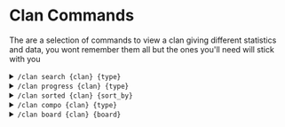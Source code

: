 # Clan Commands

The are a selection of commands to view a clan giving different statistics and data, you wont remember them all but the ones you'll need will stick with you

<details>

<summary><code>/clan search {clan} {type}</code></summary>

clan search has a lot of different options to enter for `{type}` to suit your need.  These can be selected through a drop down menu once the command has been run once. Also this can be season specific info by selecting a month in {season}.

Bellow shows all the different options that can be used in clan search

* Overview board\
  ![](<../.gitbook/assets/Screenshot 2023-09-10 at 19.06.19.png>)
* Simple board\
  ![](<../.gitbook/assets/Screenshot 2023-09-10 at 19.07.56.png>)
* Summary\
  ![](<../.gitbook/assets/Screenshot 2023-09-10 at 19.23.30.png>)
* Donation\
  ![](<../.gitbook/assets/Screenshot 2023-09-10 at 19.20.57.png>)
* Received\
  ![](<../.gitbook/assets/Screenshot 2023-09-10 at 19.26.37.png>)
* Dono Ratio - donated : received (higher better)\
  ![](<../.gitbook/assets/Screenshot 2023-09-10 at 19.26.00 (1).png>)
* Discord Links - displays unlinked and linked\
  ![](<../.gitbook/assets/Screenshot 2023-09-10 at 19.27.54.png>)![](<../.gitbook/assets/Screenshot 2023-09-10 at 19.28.35.png>)
* War Preference - time refers to how long ago opt in status changed\
  ![](<../.gitbook/assets/Screenshot 2023-09-10 at 19.30.16.png>)
* Super Troops\
  ![](<../.gitbook/assets/Screenshot 2023-09-10 at 19.32.02.png>)
* Clan games\

* Activity\
  ![](<../.gitbook/assets/Screenshot 2023-09-11 at 19.16.52.png>)
* Last Online\
  ![](<../.gitbook/assets/Screenshot 2023-09-11 at 19.17.21.png>)
* War Log\
  ![](<../.gitbook/assets/Screenshot 2023-09-11 at 19.18.30.png>)
* CWL History\
  ![](<../.gitbook/assets/Screenshot 2023-09-11 at 19.18.45.png>)

</details>

<details>

<summary><code>/clan progress {clan} {type}</code></summary>

Shows progress for the current season or different when selected in `{season}`. Number of results can also be altered in `{limit} .`Below shows the different `{types}` .

* Heroes & Pets\
  ![](<../.gitbook/assets/Screenshot 2023-09-12 at 12.39.33.png>)
* Troops, Spells, & Sieges\
  ![](<../.gitbook/assets/Screenshot 2023-09-12 at 12.39.02.png>)
* Loot\


</details>

<details>

<summary><code>/clan sorted {clan} {sort_by}</code></summary>

Currently Doesn't display

</details>

<details>

<summary><code>/clan compo {clan} {type}</code></summary>

Will show TH break down within a clan. Hitrate also gives a breakdown of the percentage of attacks that score 0, 1, 2 and 3 stars. Below shows the different `{types}`.

* Totals - can be achieved by omitting `{type}`\
  ![](<../.gitbook/assets/Screenshot 2023-09-12 at 12.54.22.png>)
* Hitrate\
  ![](<../.gitbook/assets/Screenshot 2023-09-12 at 12.55.28.png>)

</details>

<details>

<summary><code>/clan board {clan} {board}</code></summary>

Clan boards are a great way to overview clan members in a variety of ways, these can be refreshed with the refresh button. `{Limit}` can be used to only show the top X number of players

* Activity\
  ![](../.gitbook/assets/peak\_mini\_activitydonation\_board.png)
* Legend Board\
  ![](../.gitbook/assets/peak\_fiction\_legend\_board.png)
* Trophies\
  ![](../.gitbook/assets/peak\_mini\_trophy\_board.png)

</details>
